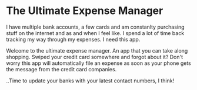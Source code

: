 The Ultimate Expense Manager
============================

I have multiple bank accounts, a few cards and am constanlty purchasing stuff on the internet and as and when I feel like. I spend a lot of time back tracking my way through my expenses. I need this app. 

Welcome to the ultimate expense manager. An app that you can take along shopping. Swiped your credit card somewhere and forgot about it? Don't worry this app will automatically file an expense as soon as your phone gets the message from the credit card companies.

..Time to update your banks with your latest contact numbers, I think!
